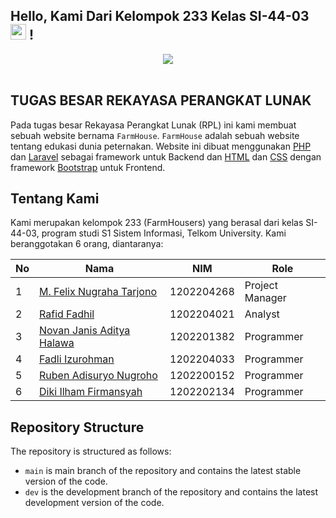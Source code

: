 ## Hello, Kami Dari Kelompok 233 Kelas SI-44-03  <img src="https://media.giphy.com/media/hvRJCLFzcasrR4ia7z/giphy.gif" width=25> !
<div align="center">
<img src="https://i.giphy.com/media/qgQUggAC3Pfv687qPC/giphy.webp">
</div>
<br>
 
 
## TUGAS BESAR REKAYASA PERANGKAT LUNAK
Pada tugas besar Rekayasa Perangkat Lunak (RPL) ini kami membuat sebuah website bernama `FarmHouse`. `FarmHouse` adalah sebuah website tentang edukasi dunia peternakan. Website ini dibuat menggunakan [PHP](https://www.php.net/) dan [Laravel](https://laravel.com/) sebagai framework untuk Backend dan [HTML](https://en.wikipedia.org/wiki/HTML) dan [CSS](https://en.wikipedia.org/wiki/CSS) dengan framework [Bootstrap](https://getbootstrap.com/) untuk Frontend.

## Tentang Kami
Kami merupakan kelompok 233 (FarmHousers)  yang berasal dari kelas SI-44-03, program studi S1 Sistem Informasi, Telkom University. Kami beranggotakan 6 orang, diantaranya:

| No  | Nama                                                                 | NIM        | Role            |
| --- | -------------------------------------------------------------------- | ---------- | --------------- |
| 1   | [M. Felix Nugraha Tarjono](https://www.instagram.com/felix.ngrh)     | 1202204268 | Project Manager |
| 2   | [Rafid Fadhil](https://www.instagram.com/rafidfadhill)               | 1202204021 | Analyst         |
| 3   | [Novan Janis Aditya Halawa](https://www.instagram.com/novanjanis)    | 1202201382 | Programmer      |
| 4   | [Fadli Izurohman](https://www.instagram.com/izurohmanq)              | 1202204033 | Programmer      |
| 5   | [Ruben Adisuryo Nugroho](https://www.instagram.com/rubenadi_)        | 1202200152 | Programmer      |
| 6   | [Diki Ilham Firmansyah](https://www.instagram.com/diki_if)           | 1202202134 | Programmer      |

## Repository Structure

The repository is structured as follows:

-   `main` is main branch of the repository and contains the latest stable version of the code.
-   `dev` is the development branch of the repository and contains the latest development version of the code.
 
